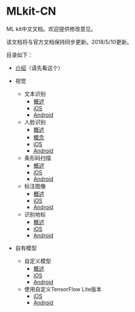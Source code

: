 # MLkit-CN

ML kit中文文档。欢迎提供修改意见。

该文档将与官方文档保持同步更新。2018/5/10更新。

目录如下：

- [介绍](https://github.com/Quorafind/MLkit-CN/blob/master/ML%20kit%20for%20Firebase.md)（请先看这个）
- 视觉
  - 文本识别
    - [概述](https://github.com/Quorafind/MLkit-CN/blob/master/Recognize%20text/Introduction.md)
    - [iOS](https://github.com/Quorafind/MLkit-CN/blob/master/Recognize%20text/Recognize%20Text%20in%20Images%20with%20ML%20Kit%20on%20iOS.md)
    - [Android](https://github.com/Quorafind/MLkit-CN/blob/master/Recognize%20text/Recognize%20Text%20in%20Images%20with%20ML%20Kit%20on%20Android.md)
  - 人脸识别
    - [概述](https://github.com/Quorafind/MLkit-CN/blob/master/Detect%20faces/Introduction.md)
    - [概念](https://github.com/Quorafind/MLkit-CN/blob/master/Detect%20faces/Concepts.md)
    - [iOS](https://github.com/Quorafind/MLkit-CN/blob/master/Detect%20faces/Detect%20Faces%20with%20ML%20Kit%20on%20iOS.md)
    - [Android](https://github.com/Quorafind/MLkit-CN/blob/master/Detect%20faces/Detect%20Faces%20with%20ML%20Kit%20on%20Android.md)
  - 条形码扫描
    - [概述](https://github.com/Quorafind/MLkit-CN/blob/master/Scan%20barcodes/Introduction.md)
    - [iOS](https://github.com/Quorafind/MLkit-CN/blob/master/Scan%20barcodes/Scan%20Barcodes%20with%20ML%20Kit%20on%20iOS.md)
    - [Android](https://github.com/Quorafind/MLkit-CN/blob/master/Scan%20barcodes/Scan%20Barcodes%20with%20ML%20Kit%20on%20Android.md)
  - 标注图像
    - [概述](https://github.com/Quorafind/MLkit-CN/blob/master/Label%20images/Image%20Labeling.md)
    - [iOS](https://github.com/Quorafind/MLkit-CN/blob/master/Label%20images/Label%20Images%20with%20ML%20Kit%20on%20iOS.md)
    - [Android](https://github.com/Quorafind/MLkit-CN/blob/master/Label%20images/Label%20Images%20with%20ML%20Kit%20on%20Android.md)
  - 识别地标
    - [概述](https://github.com/Quorafind/MLkit-CN/blob/master/Recognize%20landmarks/Landmark%20Recognition.md)
    - [iOS](https://github.com/Quorafind/MLkit-CN/blob/master/Recognize%20landmarks/Recognize%20Landmarks%20with%20ML%20Kit%20on%20iOS.md)
    - [Android](https://github.com/Quorafind/MLkit-CN/blob/master/Recognize%20landmarks/Recognize%20Landmarks%20with%20ML%20Kit%20on%20Android.md)

- 自有模型
  - 自定义模型
    - [概述](https://github.com/Quorafind/MLkit-CN/blob/master/Use%20a%20custom%20model/Custom%20Models.md)
    - [iOS](https://github.com/Quorafind/MLkit-CN/blob/master/Use%20a%20custom%20model/Use%20a%20TensorFlow%20Lite%20model%20for%20inference%20with%20ML%20Kit%20on%20iOS.md)
    - [Android](https://github.com/Quorafind/MLkit-CN/blob/master/Use%20a%20custom%20model/Use%20a%20TensorFlow%20Lite%20model%20for%20inference%20with%20ML%20Kit%20on%20Android.md)
  - 使用自定义TensorFlow Lite版本
    - [iOS](https://github.com/Quorafind/MLkit-CN/blob/master/Use%20a%20custom%20TensorFlow%20Lite%20build/Use%20a%20custom%20TensorFlow%20Lite%20build%20on%20iOS.md)
    - [Android](https://github.com/Quorafind/MLkit-CN/blob/master/Use%20a%20custom%20TensorFlow%20Lite%20build/Use%20a%20custom%20TensorFlow%20Lite%20build%20on%20Android.md)